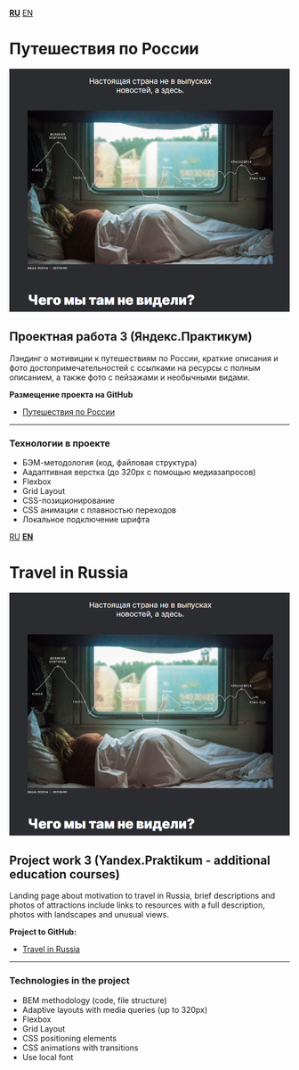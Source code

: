 **[RU](#Путешествия-по-России)** [EN](#Travel-in-Russia)

# Путешествия по России

<p align="center">
<img src="https://github.com/AlexandrIdVy/russian-travel/blob/main/images/demo.PNG">
</p>

## Проектная работа 3 (Яндекс.Практикум)

Лэндинг о мотивиции к путешествиям по России, краткие описания и фото достопримечательностей
с ссылками на ресурсы с полным описанием, а также фото с пейзажами и необычными видами.

**Размещение проекта на GitHub**

* [Путешествия по России](https://alexandridvy.github.io/russian-travel/)

---
### Технологии в проекте

* БЭМ-методология (код, файловая структура)
* Аадаптивная верстка (до 320px с помощью медиазапросов)
* Flexbox
* Grid Layout
* CSS-позиционирование
* CSS анимации с плавностью переходов
* Локальное подключение шрифта

[RU](#Путешествия-по-России) **[EN](#Travel-in-Russia)**

# Travel in Russia

<p align="center">
<img src="https://github.com/AlexandrIdVy/russian-travel/blob/main/images/demo.PNG">
</p>

## Project work 3 (Yandex.Praktikum - additional education courses)

Landing page about motivation to travel in Russia, brief descriptions and photos of attractions
include links to resources with a full description, photos with landscapes and unusual views.

**Project to GitHub:**

* [Travel in Russia](https://alexandridvy.github.io/russian-travel/)

---
### Technologies in the project

* BEM methodology (code, file structure)
* Adaptive layouts with media queries (up to 320px)
* Flexbox
* Grid Layout
* CSS positioning elements
* CSS animations with transitions
* Use local font
